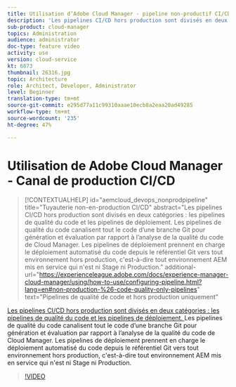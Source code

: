 ```yaml
---
title: Utilisation d’Adobe Cloud Manager - pipeline non-productif CI/CD
description: 'Les pipelines CI/CD hors production sont divisés en deux catégories : les pipelines de qualité du code et les pipelines de déploiement. Les pipelines de qualité du code canalisent tout le code d’une branche Git pour génération et évaluation par rapport à l’analyse de la qualité du code de Cloud Manager. Les pipelines de déploiement prennent en charge le déploiement automatisé du code depuis le référentiel Git vers tout environnement hors production, c''est-à-dire tout environnement AEM mis en service qui n''est ni Stage ni Production.'
sub-product: cloud-manager
topics: Administration
audience: administrator
doc-type: feature video
activity: use
version: cloud-service
kt: 6873
thumbnail: 26316.jpg
topic: Architecture
role: Architect, Developer, Administrator
level: Beginner
translation-type: tm+mt
source-git-commit: e295d77a11c99310aaae10ecb8a2eaa20ad49285
workflow-type: tm+mt
source-wordcount: '235'
ht-degree: 47%

---
```



# Utilisation de Adobe Cloud Manager - Canal de production CI/CD

>[!CONTEXTUALHELP]
>id="aemcloud_devops_nonprodpipeline"
>title="Tuyauterie non-en-production CI/CD"
>abstract="Les pipelines CI/CD hors production sont divisés en deux catégories : les pipelines de qualité du code et les pipelines de déploiement. Les pipelines de qualité du code canalisent tout le code d’une branche Git pour génération et évaluation par rapport à l’analyse de la qualité du code de Cloud Manager. Les pipelines de déploiement prennent en charge le déploiement automatisé du code depuis le référentiel Git vers tout environnement hors production, c&#39;est-à-dire tout environnement AEM mis en service qui n&#39;est ni Stage ni Production."
>additional-url="https://experienceleague.adobe.com/docs/experience-manager-cloud-manager/using/how-to-use/configuring-pipeline.html?lang=en#non-production-%26-code-quality-only-pipelines" text="Pipelines de qualité de code et hors production uniquement"

[Les pipelines CI/CD hors production sont divisés en deux catégories : les pipelines de qualité du code et les pipelines de déploiement. ](https://experienceleague.adobe.com/docs/experience-manager-cloud-manager/using/how-to-use/configuring-pipeline.html?lang=en#non-production-%26-code-quality-only-pipelines) Les pipelines de qualité du code canalisent tout le code d’une branche Git pour génération et évaluation par rapport à l’analyse de la qualité du code de Cloud Manager. Les pipelines de déploiement prennent en charge le déploiement automatisé du code depuis le référentiel Git vers tout environnement hors production, c&#39;est-à-dire tout environnement AEM mis en service qui n&#39;est ni Stage ni Production.

>[!VIDEO](https://video.tv.adobe.com/v/26316/?quality=12&learn=on)
